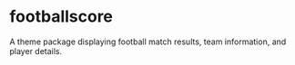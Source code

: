 # footballscore
A theme package displaying football match results, team information, and player details.
